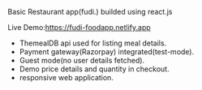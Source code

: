 Basic Restaurant app(fudi.) builded using react.js

Live Demo:https://fudi-foodapp.netlify.app

* ThemealDB api used for listing meal details.
* Payment gateway(Razorpay) integrated(test-mode).
* Guest mode(no user details fetched).
* Demo price details and quantity in checkout.
* responsive web application.
